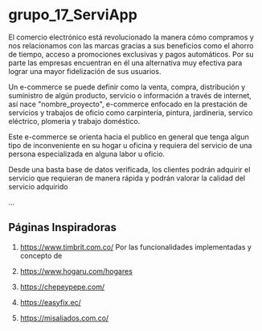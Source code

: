 # grupo_17_ServiApp

El comercio electrónico está revolucionado la manera cómo compramos y nos relacionamos con las marcas gracias a sus beneficios como el ahorro de tiempo, acceso a promociones exclusivas y pagos automáticos. Por su  parte las empresas encuentran en él una alternativa muy efectiva para lograr una mayor fidelización de sus usuarios. 

Un e-commerce se puede definir como la venta, compra, distribución y suministro de algún producto, servicio o información a través de internet, así nace "nombre_proyecto", e-commerce enfocado en la prestación de servicios y trabajos de oficio como carpinteria, pintura, jardineria, servico eléctrico, plomeria y trabajo doméstico.

Este e-commerce se orienta hacia el publico en general que tenga algun tipo de inconveniente en su hogar u oficina y requiera del servicio de una persona especializada en alguna labor u oficio.

Desde una basta base de datos verificada, los clientes podrán adquirir el servicio que requieran de manera rápida y podrán valorar la calidad del servicio adquirido 

...
## Páginas Inspiradoras

1. https://www.timbrit.com.co/
    Por las funcionalidades implementadas y concepto de

2. https://www.hogaru.com/hogares
4. https://chepeypepe.com/
5. https://easyfix.ec/
6. https://misaliados.com.co/




